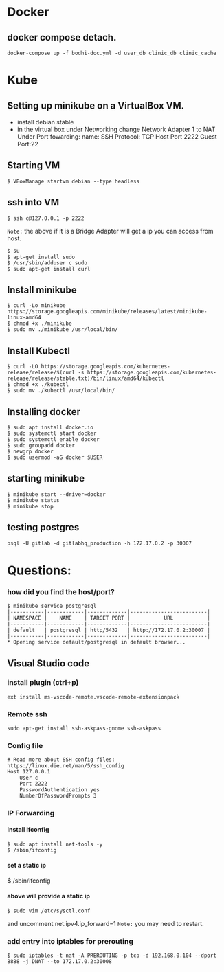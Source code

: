 # Docker
## docker compose detach.
```
docker-compose up -f bodhi-doc.yml -d user_db clinic_db clinic_cache
```

# Kube
## Setting up minikube on a VirtualBox VM.

* install debian stable 
* in the virtual box under Networking change Network Adapter 1 to NAT
Under Port fowarding:
name: SSH
Protocol: TCP
Host Port 2222
Guest Port:22
## Starting VM 
```
$ VBoxManage startvm debian --type headless
```
## ssh into VM
```
$ ssh c@127.0.0.1 -p 2222
```
```Note:``` the above if it is a Bridge Adapter will get a ip you can access from host.
```
$ su 
$ apt-get install sudo
$ /usr/sbin/adduser c sudo
$ sudo apt-get install curl
```

## Install minikube
```
$ curl -Lo minikube https://storage.googleapis.com/minikube/releases/latest/minikube-linux-amd64
$ chmod +x ./minikube
$ sudo mv ./minikube /usr/local/bin/
```

## Install Kubectl
```
$ curl -LO https://storage.googleapis.com/kubernetes-release/release/$(curl -s https://storage.googleapis.com/kubernetes-release/release/stable.txt)/bin/linux/amd64/kubectl
$ chmod +x ./kubectl
$ sudo mv ./kubectl /usr/local/bin/
```

## Installing docker
```
$ sudo apt install docker.io
$ sudo systemctl start docker
$ sudo systemctl enable docker
$ sudo groupadd docker
$ newgrp docker 
$ sudo usermod -aG docker $USER
```

## starting minikube
```
$ minikube start --driver=docker
$ minikube status
$ minikube stop
```

## testing postgres
```
psql -U gitlab -d gitlabhq_production -h 172.17.0.2 -p 30007 
```

# Questions:
### how did you find the host/port?
```
$ minikube service postgresql
|-----------|------------|-------------|-------------------------|
| NAMESPACE |    NAME    | TARGET PORT |           URL           |
|-----------|------------|-------------|-------------------------|
| default   | postgresql | http/5432   | http://172.17.0.2:30007 |
|-----------|------------|-------------|-------------------------|
* Opening service default/postgresql in default browser...
```

## Visual Studio code
### install plugin (ctrl+p)
```
ext install ms-vscode-remote.vscode-remote-extensionpack
```

### Remote ssh
```
sudo apt-get install ssh-askpass-gnome ssh-askpass
```

### Config file
```
# Read more about SSH config files: https://linux.die.net/man/5/ssh_config
Host 127.0.0.1
    User c
    Port 2222
    PasswordAuthentication yes
    NumberOfPasswordPrompts 3
```
### IP Forwarding
#### Install ifconfig
```
$ sudo apt install net-tools -y
$ /sbin/ifconfig 
```
#### set a static ip
$ /sbin/ifconfig 
#### above will provide a static ip
```
$ sudo vim /etc/sysctl.conf
```
and uncomment net.ipv4.ip_forward=1
```Note:``` you may need to restart.
### add entry into iptables for prerouting
```
$ sudo iptables -t nat -A PREROUTING -p tcp -d 192.168.0.104 --dport 8888 -j DNAT --to 172.17.0.2:30008
```